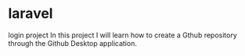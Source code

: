 # laravel
 login project
In this project I will learn how to create a Gthub repository through the Github Desktop application.
